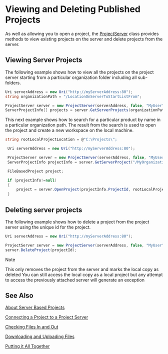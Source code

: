 Viewing and Deleting Published Projects
==

As well as allowing you to open a project, the [ProjectServer](../../api/projectautomation/Sdl.ProjectAutomation.FileBased.ProjectServer.yml) class provides methods to view existing projects on the server and delete projects from the server.

Viewing Server Projects
--

The following example shows how to view all the projects on the project server starting from a particular organization folder including all sub-folders.

```cs
Uri serverAddress = new Uri("http://myServerAddress:80");
string organizationPath = "/LocationOnServerToStartListFrom";

ProjectServer server = new ProjectServer(serverAddress, false, "MyUser", "MyPassword");
ServerProjectInfo[] projects = server.GetServerProjects(organizationPath, true, false);
```
This next example shows how to search for a particular product by name in a particular organization path. The result from the search is used to open the project and create a new workspace on the local machine.

```cs
string rootLocalProjectLocation = @"C:\Projects\";

 Uri serverAddress = new Uri("http://myServerAddress:80");

 ProjectServer server = new ProjectServer(serverAddress, false, "MyUser", "MyPassword");
 ServerProjectInfo projectInfo = server.GetServerProject("/MyOrganizationName/MyProjectName");

 FileBasedProject project;

 if (projectInfo!=null)
 {
     project = server.OpenProject(projectInfo.ProjectId, rootLocalProjectLocation + projectInfo.Name);
 }
```

Deleting server projects
--

The following example shows how to delete a project from the project server using the unique id for the project.

```cs
Uri serverAddress = new Uri("http://myServerAddress:80");

ProjectServer server = new ProjectServer(serverAddress, false, "MyUser", "MyPassword");
server.DeleteProject(projectId);
```

>[!NOTE]
>
>This only removes the project from the server and marks the local copy as deleted You can still access the local copy as a local project but any attempt to access the previously attached server will generate an exception

See Also
--



[About Server Based Projects](about_server_based_projects.md)

[Connecting a Project to a Project Server](connecting_a_project_to_a_project_server.md)

[Checking Files In and Out](checking_files_in_and_out.md)

[Downloading and Uploading Files](downloading_and_uploading_files.md)

[Putting it All Together](putting_it_all_together.md)